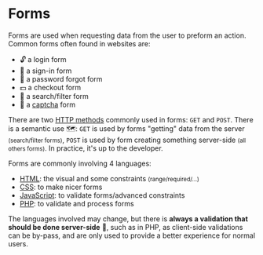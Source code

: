 # Forms

<div class="row row-cols-md-2"><div>

Forms are used when requesting data from the user to preform an action. Common forms often found in websites are: 

* 🔓 a login form
* 🧑 a sign-in form
* 🔑 a password forgot form
* 💵 a checkout form
* 🔎 a search/filter form
* 🤖 a [captcha](captcha.md) form

There are two [HTTP methods](/operating-systems/networking/protocols/http.md#method) commonly used in forms: `GET` and `POST`. There is a semantic use 🗺️: `GET` is used by forms "getting" data from the server <small>(search/filter forms)</small>, `POST` is used by form creating something server-side <small>(all others forms)</small>. In practice, it's up to the developer.
</div><div>

Forms are commonly involving 4 languages:

* [HTML](/programming-languages/web/html/index.md#forms): the visual and some constraints <small>(range/required/...)</small>
* [CSS](/programming-languages/web/css/_general/index.md): to make nicer forms
* [JavaScript](/programming-languages/web/javascript/_general/dom.md#-validating-forms-): to validate forms/advanced constraints
* [PHP](/programming-languages/web/php/_general/index.md#handle-a-form): to validate and process forms

The languages involved may change, but there is **always a validation that should be done server-side** 📌, such as in PHP, as client-side validations can be by-pass, and are only used to provide a better experience for normal users.
</div></div>